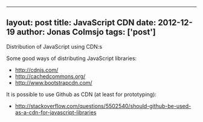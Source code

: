 
---
layout: post
title: JavaScript CDN
date: 2012-12-19
author: Jonas Colmsjo
tags: ['post']
---

Distribution of JavaScript using CDN:s





Some good ways of distributing JavaScript libraries:
 * http://cdnjs.com/
 * http://cachedcommons.org/
 * http://www.bootstrapcdn.com/
 

It is possible to use Github as CDN (at least for prototyping):
 * http://stackoverflow.com/questions/5502540/should-github-be-used-as-a-cdn-for-javascript-libraries


